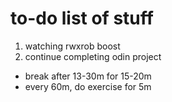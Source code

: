 # to-do list of stuff

1. watching rwxrob boost
1. continue completing odin project

- break after 13-30m for 15-20m
- every 60m, do exercise for 5m